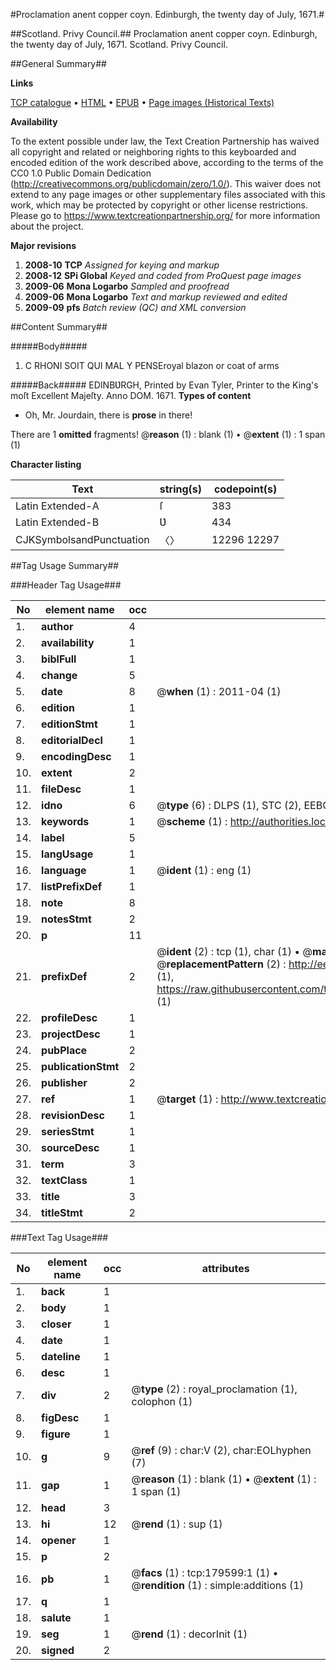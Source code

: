 #Proclamation anent copper coyn. Edinburgh, the twenty day of July, 1671.#

##Scotland. Privy Council.##
Proclamation anent copper coyn. Edinburgh, the twenty day of July, 1671.
Scotland. Privy Council.

##General Summary##

**Links**

[TCP catalogue](http://www.ota.ox.ac.uk/tcp/)  • 
[HTML](http://tei.it.ox.ac.uk/tcp/Texts-HTML/free/B05/B05493.html)  • 
[EPUB](http://tei.it.ox.ac.uk/tcp/Texts-EPUB/free/B05/B05493.epub) • 
[Page images (Historical Texts)](https://historicaltexts.jisc.ac.uk/eebo-52612295e)

**Availability**

To the extent possible under law, the Text Creation Partnership has waived all copyright and related or neighboring rights to this keyboarded and encoded edition of the work described above, according to the terms of the CC0 1.0 Public Domain Dedication (http://creativecommons.org/publicdomain/zero/1.0/). This waiver does not extend to any page images or other supplementary files associated with this work, which may be protected by copyright or other license restrictions. Please go to https://www.textcreationpartnership.org/ for more information about the project.

**Major revisions**

1. __2008-10__ __TCP__ *Assigned for keying and markup*
1. __2008-12__ __SPi Global__ *Keyed and coded from ProQuest page images*
1. __2009-06__ __Mona Logarbo__ *Sampled and proofread*
1. __2009-06__ __Mona Logarbo__ *Text and markup reviewed and edited*
1. __2009-09__ __pfs__ *Batch review (QC) and XML conversion*

##Content Summary##

#####Body#####

1. C RHONI SOIT QUI MAL Y PENSEroyal blazon or coat of arms

#####Back#####
EDINBƲRGH, Printed by Evan Tyler, Printer to the King's moſt Excellent Majeſty. Anno DOM. 1671.
**Types of content**

  * Oh, Mr. Jourdain, there is **prose** in there!

There are 1 **omitted** fragments! 
 @__reason__ (1) : blank (1)  •  @__extent__ (1) : 1 span (1)

**Character listing**


|Text|string(s)|codepoint(s)|
|---|---|---|
|Latin Extended-A|ſ|383|
|Latin Extended-B|Ʋ|434|
|CJKSymbolsandPunctuation|〈〉|12296 12297|

##Tag Usage Summary##

###Header Tag Usage###

|No|element name|occ|attributes|
|---|---|---|---|
|1.|__author__|4||
|2.|__availability__|1||
|3.|__biblFull__|1||
|4.|__change__|5||
|5.|__date__|8| @__when__ (1) : 2011-04 (1)|
|6.|__edition__|1||
|7.|__editionStmt__|1||
|8.|__editorialDecl__|1||
|9.|__encodingDesc__|1||
|10.|__extent__|2||
|11.|__fileDesc__|1||
|12.|__idno__|6| @__type__ (6) : DLPS (1), STC (2), EEBO-CITATION (1), OCLC (1), VID (1)|
|13.|__keywords__|1| @__scheme__ (1) : http://authorities.loc.gov/ (1)|
|14.|__label__|5||
|15.|__langUsage__|1||
|16.|__language__|1| @__ident__ (1) : eng (1)|
|17.|__listPrefixDef__|1||
|18.|__note__|8||
|19.|__notesStmt__|2||
|20.|__p__|11||
|21.|__prefixDef__|2| @__ident__ (2) : tcp (1), char (1)  •  @__matchPattern__ (2) : ([0-9\-]+):([0-9IVX]+) (1), (.+) (1)  •  @__replacementPattern__ (2) : http://eebo.chadwyck.com/downloadtiff?vid=$1&page=$2 (1), https://raw.githubusercontent.com/textcreationpartnership/Texts/master/tcpchars.xml#$1 (1)|
|22.|__profileDesc__|1||
|23.|__projectDesc__|1||
|24.|__pubPlace__|2||
|25.|__publicationStmt__|2||
|26.|__publisher__|2||
|27.|__ref__|1| @__target__ (1) : http://www.textcreationpartnership.org/docs/. (1)|
|28.|__revisionDesc__|1||
|29.|__seriesStmt__|1||
|30.|__sourceDesc__|1||
|31.|__term__|3||
|32.|__textClass__|1||
|33.|__title__|3||
|34.|__titleStmt__|2||


###Text Tag Usage###

|No|element name|occ|attributes|
|---|---|---|---|
|1.|__back__|1||
|2.|__body__|1||
|3.|__closer__|1||
|4.|__date__|1||
|5.|__dateline__|1||
|6.|__desc__|1||
|7.|__div__|2| @__type__ (2) : royal_proclamation (1), colophon (1)|
|8.|__figDesc__|1||
|9.|__figure__|1||
|10.|__g__|9| @__ref__ (9) : char:V (2), char:EOLhyphen (7)|
|11.|__gap__|1| @__reason__ (1) : blank (1)  •  @__extent__ (1) : 1 span (1)|
|12.|__head__|3||
|13.|__hi__|12| @__rend__ (1) : sup (1)|
|14.|__opener__|1||
|15.|__p__|2||
|16.|__pb__|1| @__facs__ (1) : tcp:179599:1 (1)  •  @__rendition__ (1) : simple:additions (1)|
|17.|__q__|1||
|18.|__salute__|1||
|19.|__seg__|1| @__rend__ (1) : decorInit (1)|
|20.|__signed__|2||
